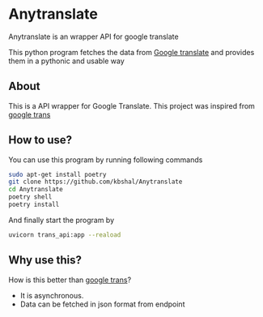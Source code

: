 # Anytranslate
Anytranslate is an wrapper API for google translate


This python program fetches the data from [Google translate](https://translate.google.com/) and provides them in a pythonic and usable way


## About

This is a API wrapper for Google Translate. This project was inspired from [google trans](https://pypi.org/project/googletrans/)

## How to use?
You can use this program by running following commands
```sh
sudo apt-get install poetry
git clone https://github.com/kbshal/Anytranslate
cd Anytranslate
poetry shell
poetry install
```

And finally start the program by 
```sh
uvicorn trans_api:app --reaload
```

## Why use this?

How is this better than [google trans]()?
- It is asynchronous.
- Data can be fetched in json format from endpoint
















